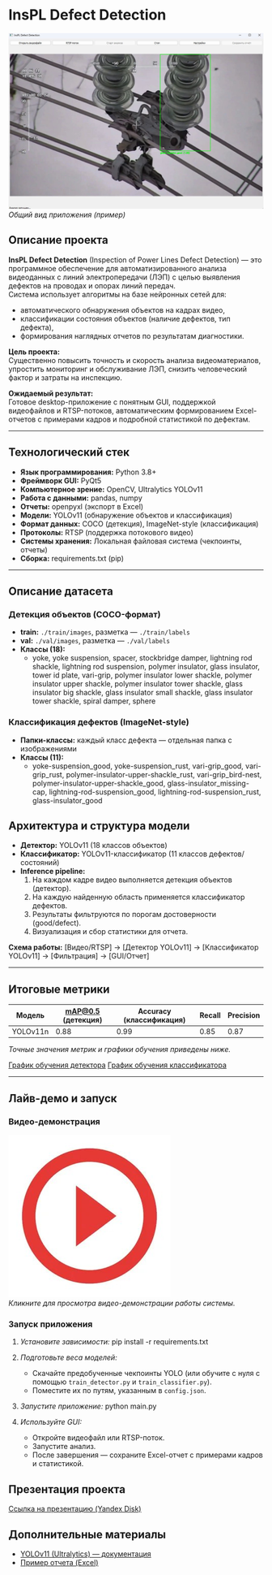 # InsPL Defect Detection

![Скриншот интерфейса](docs/screenshot_app.png)
*Общий вид приложения (пример)*

## Описание проекта

**InsPL Defect Detection** (Inspection of Power Lines Defect Detection) — это программное обеспечение для автоматизированного анализа видеоданных с линий электропередачи (ЛЭП) с целью выявления дефектов на проводах и опорах линий передач.  
Система использует алгоритмы на базе нейронных сетей для:
- автоматического обнаружения объектов на кадрах видео,
- классификации состояния объектов (наличие дефектов, тип дефекта),
- формирования наглядных отчетов по результатам диагностики.

**Цель проекта:**  
Существенно повысить точность и скорость анализа видеоматериалов, упростить мониторинг и обслуживание ЛЭП, снизить человеческий фактор и затраты на инспекцию.

**Ожидаемый результат:**  
Готовое desktop-приложение с понятным GUI, поддержкой видеофайлов и RTSP-потоков, автоматическим формированием Excel-отчетов с примерами кадров и подробной статистикой по дефектам.

---

## Технологический стек

- **Язык программирования:** Python 3.8+
- **Фреймворк GUI:** PyQt5
- **Компьютерное зрение:** OpenCV, Ultralytics YOLOv11
- **Работа с данными:** pandas, numpy
- **Отчеты:** openpyxl (экспорт в Excel)
- **Модели:** YOLOv11 (обнаружение объектов и классификация)
- **Формат данных:** COCO (детекция), ImageNet-style (классификация)
- **Протоколы:** RTSP (поддержка потокового видео)
- **Системы хранения:** Локальная файловая система (чекпоинты, отчеты)
- **Сборка:** requirements.txt (pip)

---

## Описание датасета

### Детекция объектов (COCO-формат)
- **train:** `./train/images`, разметка — `./train/labels`
- **val:** `./val/images`, разметка — `./val/labels`
- **Классы (18):**
  - yoke, yoke suspension, spacer, stockbridge damper, lightning rod shackle, lightning rod suspension, polymer insulator, glass insulator, tower id plate, vari-grip, polymer insulator lower shackle, polymer insulator upper shackle, polymer insulator tower shackle, glass insulator big shackle, glass insulator small shackle, glass insulator tower shackle, spiral damper, sphere

### Классификация дефектов (ImageNet-style)
- **Папки-классы:** каждый класс дефекта — отдельная папка с изображениями
- **Классы (11):**
  - yoke-suspension_good, yoke-suspension_rust, vari-grip_good, vari-grip_rust, polymer-insulator-upper-shackle_rust, vari-grip_bird-nest, polymer-insulator-upper-shackle_good, glass-insulator_missing-cap, lightning-rod-suspension_good, lightning-rod-suspension_rust, glass-insulator_good

## Архитектура и структура модели

- **Детектор:** YOLOv11 (18 классов объектов)
- **Классификатор:** YOLOv11-классификатор (11 классов дефектов/состояний)
- **Inference pipeline:**
  1. На каждом кадре видео выполняется детекция объектов (детектор).
  2. На каждую найденную область применяется классификатор дефектов.
  3. Результаты фильтруются по порогам достоверности (good/defect).
  4. Визуализация и сбор статистики для отчета.

**Схема работы:**
[Видео/RTSP] → [Детектор YOLOv11] → [Классификатор YOLOv11] → [Фильтрация] → [GUI/Отчет]

---

## Итоговые метрики

| Модель         | mAP@0.5 (детекция) | Accuracy (классификация) | Recall | Precision |
|----------------|--------------------|--------------------------|--------|-----------|
| YOLOv11n       | 0.88               | 0.99                     | 0.85   | 0.87      |

*Точные значения метрик и графики обучения приведены ниже.*

[График обучения детектора](docs/loss_curve_detector.png)
[График обучения классификатора](docs/acc_curve_classifier.png)

---

## Лайв-демо и запуск

### Видео-демонстрация

[![Demo Video](docs/demo_thumb.png)](https://youtu.be/2hxuVpHhysw)  
*Кликните для просмотра видео-демонстрации работы системы.*

### Запуск приложения

1. *Установите зависимости:*
pip install -r requirements.txt


2. *Подготовьте веса моделей:*
    - Скачайте предобученные чекпоинты YOLO (или обучите с нуля с помощью `train_detector.py` и `train_classifier.py`).
    - Поместите их по путям, указанным в `config.json`.

3. *Запустите приложение:*
 python main.py

4. *Используйте GUI:*
    - Откройте видеофайл или RTSP-поток.
    - Запустите анализ.
    - После завершения — сохраните Excel-отчет с примерами кадров и статистикой.

## Презентация проекта

[Ссылка на презентацию (Yandex Disk)](https://disk.yandex.ru/d/SalNI2q1F-pofw)

## Дополнительные материалы

- [YOLOv11 (Ultralytics) — документация](https://docs.ultralytics.com/models/yolo11/)
- [Пример отчета (Excel)](docs/example_report.xlsx)
